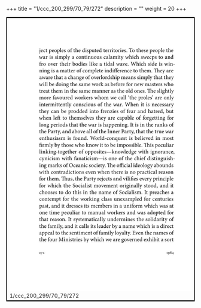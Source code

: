+++
title = "1/ccc_200_299/70_79/272"
description = ""
weight = 20
+++

<table style="border:2px solid black;max-width:800px;max-height:800px;" 
><tr><td><img class="center-fit-jpg"
src="/jpg_/out_jpg_1984__272.jpg"  >1/ccc_200_299/70_79/272</img></td></tr></table>